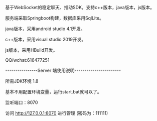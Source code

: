 基于WebSocket的稳定聊天、推动SDK，支持c++版本，java版本，js版本。

服务端采取Springboot构建，数据库采用SqlLite。

java版本，采用android studio 4.1开发。

c++版本，采用visual studio 2019开发。

js版本，采用HBuild开发。

QQ/wchat:616477251

----------------Server 端使用说明-----------------------

所需JDK环境 1.8

基本不用配置环境变量，运行start.bat就可以了。

监听端口：8070

访问 http://127.0.0.1:8070 进行管理 (密码为：111111)
